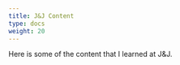 ```yaml
---
title: J&J Content
type: docs
weight: 20
---
```


Here is some of the content that I learned at J&J.